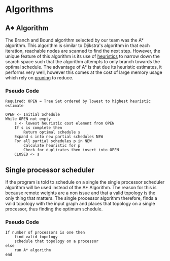 # Algorithms

## A* Algorithm

The Branch and Bound algorithm selected by our team was the A* algorithm. This algorithm is similar to Djikstra's algorithm in that each iteration, reachable nodes are scanned to find the next step.
However, the unique feature of this algorithm is its use of [heuristics](heuristics.md) to narrow down the search space such that the algorithm attempts to only branch towards the optimal schedule.
The advantage of A* is that due its heuristic estimates, it performs very well, however this comes at the cost of large memory usage which rely on [pruning](pruning.md) to reduce.

### Pseudo Code

````
Required: OPEN = Tree Set ordered by lowest to highest heuristic estimate

OPEN <- Initial Schedule
While OPEN not empty
    s <- lowest heuristic cost element from OPEN
    If s is complete then
        Return optimal schedule s
    Expand s into new partial schedules NEW
    For all partial schedules p in NEW
        Calculate heuristic for p
        Check for duplicates then insert into OPEN
    CLOSED <- s
````

## Single processor scheduler

If the program is told to schedule on a single the single processor scheduler algorithm
will be used instead of the A* Algorithm. The reason for this is because remote weights are
a non issue and that a valid topology is the only thing that matters. The single processor algorithm
therefore, finds a valid topology with the input graph and places that topology on a single processor,
thus finding the optimum schedule.

### Pseudo Code

```
If number of processors is one then
    find valid topology
    schedule that topology on a processor
else
    run A* algorithm
end

```









































